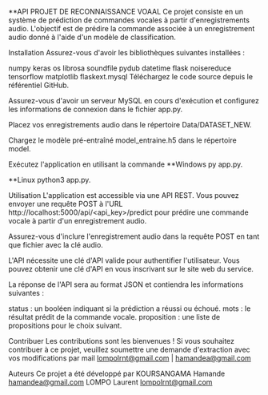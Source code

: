 **API PROJET DE RECONNAISSANCE VOAAL
Ce projet consiste en un système de prédiction de commandes vocales à partir d'enregistrements audio. L'objectif est de prédire la commande associée à un enregistrement audio donné à l'aide d'un modèle de classification.

Installation
Assurez-vous d'avoir les bibliothèques suivantes installées :

numpy
keras
os
librosa
soundfile
pydub
datetime
flask
noisereduce
tensorflow
matplotlib
flaskext.mysql
Téléchargez le code source depuis le référentiel GitHub.

Assurez-vous d'avoir un serveur MySQL en cours d'exécution et configurez les informations de connexion dans le fichier app.py.

Placez vos enregistrements audio dans le répertoire Data/DATASET_NEW.

Chargez le modèle pré-entraîné model_entraine.h5 dans le répertoire model.

Exécutez l'application en utilisant la commande 
**Windows
py app.py.

**Linux
python3 app.py.

Utilisation
L'application est accessible via une API REST. Vous pouvez envoyer une requête POST à l'URL http://localhost:5000/api/<api_key>/predict pour prédire une commande vocale à partir d'un enregistrement audio.

Assurez-vous d'inclure l'enregistrement audio dans la requête POST en tant que fichier avec la clé audio.

L'API nécessite une clé d'API valide pour authentifier l'utilisateur. Vous pouvez obtenir une clé d'API en vous inscrivant sur le site web du service.

La réponse de l'API sera au format JSON et contiendra les informations suivantes :

status : un booléen indiquant si la prédiction a réussi ou échoué.
mots : le résultat prédit de la commande vocale.
proposition : une liste de propositions pour le choix suivant.

Contribuer
Les contributions sont les bienvenues ! Si vous souhaitez contribuer à ce projet, veuillez soumettre une demande d'extraction avec vos modifications par mail lompolrnt@gmail.com | hamandea@gmail.com

Auteurs
Ce projet a été développé par 
    KOURSANGAMA Hamande hamandea@gmail.com
    LOMPO Laurent lompolrnt@gmail.com
